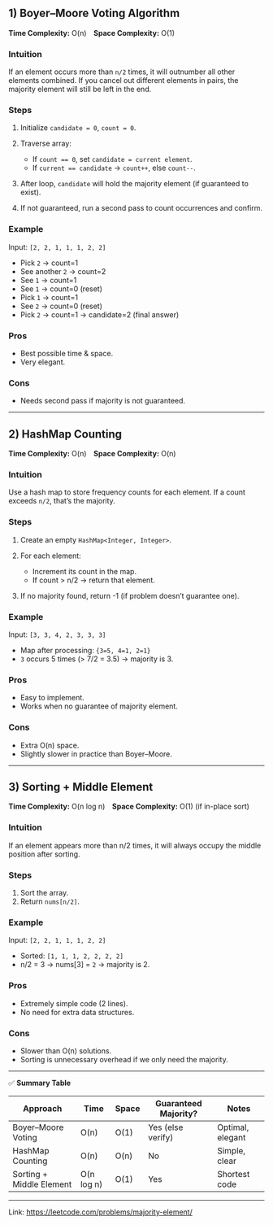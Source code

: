 ## **1) Boyer–Moore Voting Algorithm**

**Time Complexity:** O(n) **Space Complexity:** O(1)

### **Intuition**

If an element occurs more than `n/2` times, it will outnumber all other elements combined.
If you cancel out different elements in pairs, the majority element will still be left in the end.

### **Steps**

1. Initialize `candidate = 0`, `count = 0`.
2. Traverse array:

   * If `count == 0`, set `candidate = current element`.
   * If `current == candidate` → `count++`, else `count--`.
3. After loop, `candidate` will hold the majority element (if guaranteed to exist).
4. If not guaranteed, run a second pass to count occurrences and confirm.

### **Example**

Input: `[2, 2, 1, 1, 1, 2, 2]`

* Pick `2` → count=1
* See another `2` → count=2
* See `1` → count=1
* See `1` → count=0 (reset)
* Pick `1` → count=1
* See `2` → count=0 (reset)
* Pick `2` → count=1 → candidate=2 (final answer)

### **Pros**

* Best possible time & space.
* Very elegant.

### **Cons**

* Needs second pass if majority is not guaranteed.

---

## **2) HashMap Counting**

**Time Complexity:** O(n) **Space Complexity:** O(n)

### **Intuition**

Use a hash map to store frequency counts for each element. If a count exceeds `n/2`, that’s the majority.

### **Steps**

1. Create an empty `HashMap<Integer, Integer>`.
2. For each element:

   * Increment its count in the map.
   * If count > n/2 → return that element.
3. If no majority found, return -1 (if problem doesn’t guarantee one).

### **Example**

Input: `[3, 3, 4, 2, 3, 3, 3]`

* Map after processing: `{3=5, 4=1, 2=1}`
* `3` occurs 5 times (> 7/2 = 3.5) → majority is 3.

### **Pros**

* Easy to implement.
* Works when no guarantee of majority element.

### **Cons**

* Extra O(n) space.
* Slightly slower in practice than Boyer–Moore.

---

## **3) Sorting + Middle Element**

**Time Complexity:** O(n log n) **Space Complexity:** O(1) (if in-place sort)

### **Intuition**

If an element appears more than n/2 times, it will always occupy the middle position after sorting.

### **Steps**

1. Sort the array.
2. Return `nums[n/2]`.

### **Example**

Input: `[2, 2, 1, 1, 1, 2, 2]`

* Sorted: `[1, 1, 1, 2, 2, 2, 2]`
* n/2 = 3 → nums\[3] = `2` → majority is 2.

### **Pros**

* Extremely simple code (2 lines).
* No need for extra data structures.

### **Cons**

* Slower than O(n) solutions.
* Sorting is unnecessary overhead if we only need the majority.

---

✅ **Summary Table**

| Approach                 | Time       | Space | Guaranteed Majority? | Notes            |
| ------------------------ | ---------- | ----- | -------------------- | ---------------- |
| Boyer–Moore Voting       | O(n)       | O(1)  | Yes (else verify)    | Optimal, elegant |
| HashMap Counting         | O(n)       | O(n)  | No                   | Simple, clear    |
| Sorting + Middle Element | O(n log n) | O(1)  | Yes                  | Shortest code    |

---

Link: https://leetcode.com/problems/majority-element/